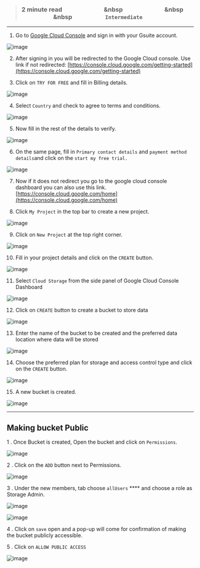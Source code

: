 > ### **2 minute read &nbsp; &nbsp; &nbsp; &nbsp; &nbsp; &nbsp; &nbsp; &nbsp; &nbsp; &nbsp; &nbsp; &nbsp; &nbsp; &nbsp; &nbsp &nbsp; &nbsp; &nbsp; &nbsp; &nbsp; &nbsp; &nbsp; &nbsp; &nbsp; &nbsp; &nbsp; &nbsp; &nbsp; &nbsp; &nbsp &nbsp; &nbsp; &nbsp; &nbsp; &nbsp; &nbsp; &nbsp; &nbsp; &nbsp; &nbsp; &nbsp; &nbsp; &nbsp; &nbsp; &nbsp &nbsp; &nbsp; &nbsp; &nbsp; &nbsp; &nbsp; &nbsp; &nbsp; &nbsp; &nbsp; &nbsp;  `Intermediate`**
___

1. Go to [Google Cloud Console](https://console.cloud.google.com) and sign in with your Gsuite account.

![image](https://user-images.githubusercontent.com/32592458/212658353-8fed1d92-2e9d-4a9f-99c9-a359dc08698f.png)

2. After signing in you will be redirected to the Google Cloud console. Use link if not redirected: [https://console.cloud.google.com/getting-started](https://console.cloud.google.com/getting-started)

3.  Click on `TRY FOR FREE` and fill in Billing details.

![image](https://user-images.githubusercontent.com/32592458/212658391-1bd0d4ca-2b0d-452b-8433-844efda39820.png)

4. Select `Country` and check to agree to terms and conditions.

![image](https://user-images.githubusercontent.com/32592458/212658410-f1ed8d3a-0155-48b2-af9f-6d32f564b450.png)

5. Now fill in the rest of the details to verify.

![image](https://user-images.githubusercontent.com/32592458/212658435-487ebaa8-87fd-4223-9839-3b67f734c64d.png)

6. On the same page, fill in `Primary contact details` and `payment method details`and click on the `start my free trial.`

![image](https://user-images.githubusercontent.com/32592458/212658459-8d951455-6974-43d7-ac41-c68417d11ef7.png)

7. Now if it does not redirect you go to the google cloud console dashboard you can also use this link. [https://console.cloud.google.com/home](https://console.cloud.google.com/home)

8. Click `My Project` in the top bar to create a new project.

![image](https://user-images.githubusercontent.com/32592458/212658486-b65ab5bc-f270-4e71-b2fc-55a9e8ac010f.png)



9. Click on `New Project` at the top right corner.



![image](https://user-images.githubusercontent.com/32592458/212658511-abbcf419-0d1e-406d-9bd6-b4f58c2b5379.png)

10. Fill in your project details and click on the `CREATE` button.

![image](https://user-images.githubusercontent.com/32592458/212659618-d639b26f-f998-4f78-97f5-09c25a2d210c.png)

11. Select `Cloud Storage` from the side panel of Google Cloud Console Dashboard

![image](https://user-images.githubusercontent.com/32592458/212659644-31270258-de4f-4457-812a-e9ca693318a3.png)



12. Click on `CREATE` button to create a bucket to store data



![image](https://user-images.githubusercontent.com/32592458/212659921-587ddafc-1d15-4e8c-849c-3b087c987dec.png)

13. Enter the name of the bucket to be created and the preferred data location where data will be stored

![image](https://user-images.githubusercontent.com/32592458/212659958-a2f60758-3580-4ebd-a2a6-ecd2d9c9ee97.png)

14. Choose the preferred plan for storage and access control type and click on the `CREATE` button.

![image](https://user-images.githubusercontent.com/32592458/212659975-fa03ee09-ce26-4126-a12d-67533c64f2af.png)

15. A new bucket is created.

![image](https://user-images.githubusercontent.com/32592458/212659992-4e172f37-b99d-43c0-bd1c-42169b90d1c5.png)
___

## Making bucket Public

1 . Once Bucket is created, Open the bucket and click on `Permissions`.

![image](https://user-images.githubusercontent.com/32592458/212660019-29e80d68-f442-4bd5-802b-ba235490c4c1.png)



2 .  Click on the `ADD` button next to Permissions.

![image](https://user-images.githubusercontent.com/32592458/212660044-e3ed0eba-e776-486f-ac99-a10bcf10925d.png)

3 . Under the new members, tab choose `allUsers` **** and choose a role as Storage Admin.

![image](https://user-images.githubusercontent.com/32592458/212660068-c45ff88c-1ca3-4957-9f5e-bbf6afffc43c.png)



![image](https://user-images.githubusercontent.com/32592458/212660108-74a4e900-2852-41fe-ae95-e8e2adaf81fc.png)



4 . Click on `save` open and a pop-up will come for confirmation of making the bucket publicly accessible.

5 . Click on `ALLOW PUBLIC ACCESS`

![image](https://user-images.githubusercontent.com/32592458/212660135-9f33ac04-1b9c-4415-90b3-766ee23df40c.png)

